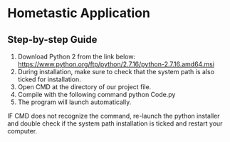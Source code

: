 # Hometastic Application

## Step-by-step Guide
1) Download Python 2 from the link below:
   https://www.python.org/ftp/python/2.7.16/python-2.7.16.amd64.msi
2) During installation, make sure to check that the system path is also ticked for installation.
3) Open CMD at the directory of our project file.
4) Compile with the following command 
	 python Code.py
5) The program will launch automatically.

IF CMD does not recognize the command, re-launch the python installer and double check if the system path installation is ticked and restart your computer.
